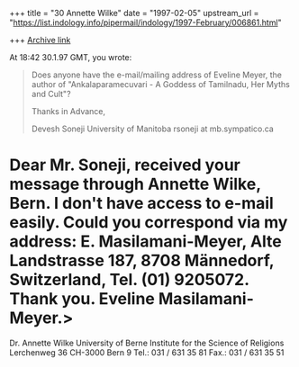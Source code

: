 +++
title = "30 Annette Wilke"
date = "1997-02-05"
upstream_url = "https://list.indology.info/pipermail/indology/1997-February/006861.html"

+++
[Archive link](https://list.indology.info/pipermail/indology/1997-February/006861.html)

At 18:42 30.1.97 GMT, you wrote:
>Does anyone have the e-mail/mailing address of Eveline Meyer, the author 
>of "Ankalaparamecuvari - A Goddess of Tamilnadu, Her Myths and Cult"?
>
>Thanks in Advance,
>
>Devesh Soneji
>University of Manitoba
>rsoneji at mb.sympatico.ca
>
>
Dear Mr. Soneji, received your message through Annette Wilke, Bern. I don't
have access to e-mail easily. Could you correspond via my address: E.
Masilamani-Meyer, Alte Landstrasse 187, 8708 Männedorf, Switzerland, Tel.
(01) 9205072. Thank you. Eveline Masilamani-Meyer.>
================================================================================
Dr. Annette Wilke
University of Berne
Institute for the Science of Religions
Lerchenweg 36
CH-3000 Bern 9
Tel.: 031 / 631 35 81  Fax.: 031 / 631 35 51





